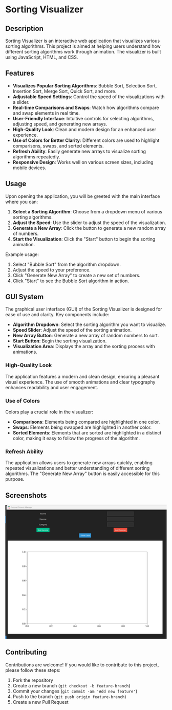 # Sorting Visualizer

## Description
Sorting Visualizer is an interactive web application that visualizes various sorting algorithms. This project is aimed at helping users understand how different sorting algorithms work through animation. The visualizer is built using JavaScript, HTML, and CSS.

## Features
- **Visualizes Popular Sorting Algorithms**: Bubble Sort, Selection Sort, Insertion Sort, Merge Sort, Quick Sort, and more.
- **Adjustable Speed Settings**: Control the speed of the visualizations with a slider.
- **Real-time Comparisons and Swaps**: Watch how algorithms compare and swap elements in real time.
- **User-Friendly Interface**: Intuitive controls for selecting algorithms, adjusting speed, and generating new arrays.
- **High-Quality Look**: Clean and modern design for an enhanced user experience.
- **Use of Colors for Better Clarity**: Different colors are used to highlight comparisons, swaps, and sorted elements.
- **Refresh Ability**: Easily generate new arrays to visualize sorting algorithms repeatedly.
- **Responsive Design**: Works well on various screen sizes, including mobile devices.


## Usage
Upon opening the application, you will be greeted with the main interface where you can:

1. **Select a Sorting Algorithm**: Choose from a dropdown menu of various sorting algorithms.
2. **Adjust the Speed**: Use the slider to adjust the speed of the visualization.
3. **Generate a New Array**: Click the button to generate a new random array of numbers.
4. **Start the Visualization**: Click the "Start" button to begin the sorting animation.

Example usage:

1. Select "Bubble Sort" from the algorithm dropdown.
2. Adjust the speed to your preference.
3. Click "Generate New Array" to create a new set of numbers.
4. Click "Start" to see the Bubble Sort algorithm in action.

## GUI System
The graphical user interface (GUI) of the Sorting Visualizer is designed for ease of use and clarity. Key components include:

- **Algorithm Dropdown**: Select the sorting algorithm you want to visualize.
- **Speed Slider**: Adjust the speed of the sorting animation.
- **New Array Button**: Generate a new array of random numbers to sort.
- **Start Button**: Begin the sorting visualization.
- **Visualization Area**: Displays the array and the sorting process with animations.

### High-Quality Look
The application features a modern and clean design, ensuring a pleasant visual experience. The use of smooth animations and clear typography enhances readability and user engagement.

### Use of Colors
Colors play a crucial role in the visualizer:
- **Comparisons**: Elements being compared are highlighted in one color.
- **Swaps**: Elements being swapped are highlighted in another color.
- **Sorted Elements**: Elements that are sorted are highlighted in a distinct color, making it easy to follow the progress of the algorithm.

### Refresh Ability
The application allows users to generate new arrays quickly, enabling repeated visualizations and better understanding of different sorting algorithms. The "Generate New Array" button is easily accessible for this purpose.

## Screenshots
<img align="center" alt="coding" width="800" src="https://github.com/nrkkR/Python_Personal-Finance-Manager/blob/main/pmf%20main%20menu.png">

## Contributing
Contributions are welcome! If you would like to contribute to this project, please follow these steps:

1. Fork the repository
2. Create a new branch (`git checkout -b feature-branch`)
3. Commit your changes (`git commit -am 'Add new feature'`)
4. Push to the branch (`git push origin feature-branch`)
5. Create a new Pull Request


